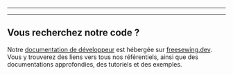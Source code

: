 - - -
- - -

## Vous recherchez notre code ?

Notre [documentation de développeur](https://freesewing.dev) est hébergée sur [freesewing.dev](https://freesewing.dev). Vous y trouverez des liens vers tous nos référentiels, ainsi que des documentations approfondies, des tutoriels et des exemples.
